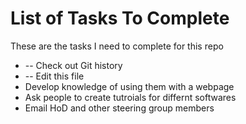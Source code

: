 # List of Tasks To Complete

These are the tasks I need to complete for this repo

- -- Check out Git history
- -- Edit this file
- Develop knowledge of using them with a webpage
- Ask people to create tutroials for differnt softwares
- Email HoD and other steering group members
